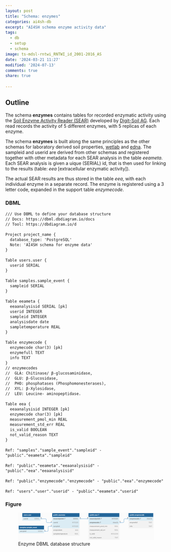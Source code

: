 ```yaml
---
layout: post
title: "Schema: enzymes"
categories: ai4sh-db
excerpt: "AI4SH schema enzyme activity data"
tags:
  - db
  - setup
  - schema
image: ts-mdsl-rntwi_RNTWI_id_2001-2016_AS
date: '2024-03-21 11:27'
modified: '2024-07-13'
comments: true
share: true

---
```


## Outline

The schema **enzymes** contains tables for recorded enzymatic activity using the [Soil Enzyme Activity Reader (SEAR)](https://www.digit-soil.com/webinar-registration) developed by [Digit-Soil AG](https://www.digit-soil.com). Each read records the activity of 5 different enzymes, with 5 replicas of each enzyme.

The schema **enzymes** is built along the same principles as the other schemas for laboratory derived soil properties, [wetlab](../ai4sh-db_wetlab/) and [edna](../ai4sh-db_edna/). The sampleid and userid are derived from other schemas and registered together with other metadata for each SEAR analysis in the table _eeameta_. Each SEAR analysis is given a uique (SERIAL) id, that is then used for linking to the results (table: _eea_ [extracellular enzymatic activity]).

The actual SEAR results are thus stored in the table _eea_, with each individual enzyme in a separate record. The enzyme is registered using a 3 letter code, expanded in the support table _enzymecode_.

### DBML

```
/// Use DBML to define your database structure
// Docs: https://dbml.dbdiagram.io/docs
// Tool: https://dbdiagram.io/d

Project project_name {
  database_type: 'PostgreSQL'
  Note: 'AI4SH schema for enzyme data'
}

Table users.user {
  userid SERIAL
}

Table samples.sample_event {
  sampleid SERIAL
}

Table eeameta {
  eeaanalysisid SERIAL [pk]
  userid INTEGER
  sampleid INTEGER
  analysisdate date
  sampletemperature REAL  
}

Table enzymecode {
  enzymecode char(3) [pk]
  enzymefull TEXT
  info TEXT
}
// enzymecodes
//  GLA: Chitinase/ β-glucosaminidase,
//  GLU: β-Glucosidase,
//  PHO: phosphatases (Phosphomonesterases),
//  XYL: β-Xylosidase,
//  LEU: Leucine- aminopeptidase.

Table eea {
  eeaanalysisid INTEGER [pk]
  enzymecode char(3) [pk]
  measurement_pmol_min REAL
  measurement_std_err REAL
  is_valid BOOLEAN
  not_valid_reason TEXT
}

Ref: "samples"."sample_event"."sampleid" - "public"."eeameta"."sampleid"

Ref: "public"."eeameta"."eeaanalysisid" - "public"."eea"."eeaanalysisid"

Ref: "public"."enzymecode"."enzymecode" - "public"."eea"."enzymecode"

Ref: "users"."user"."userid" - "public"."eeameta"."userid"
```

### Figure

<figure>
<a href="../../images/DBML_schema-enzyme.png">
<img src="../../images/DBML_schema-enzyme.png"></a>
<figcaption>Enzyme DBML database structure</figcaption>
</figure>
